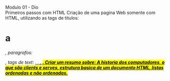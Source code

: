  Modulo 01 - Dio <br>
    Primeiros passos com HTML
    Criação de uma pagina Web somente com HTML, utilizando as tags de titulos: <h1> a <h6>, paragrafos: <p>, tags de text: <u>, <i>, <strong>, <mark>.
    Criar um resumo sobre: A historia dos computadores, o que são clients e serves, estrutura basica de um documento HTML, listas ordenadas e não ordenadas.
